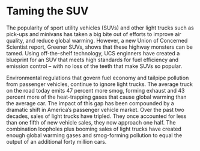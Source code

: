 # Taming the SUV
The popularity of sport utility vehicles (SUVs) and other light trucks such as pick-ups and minivans has
taken a big bite out of efforts to improve air quality, and reduce global warming. However, a new Union of Concerned Scientist report, Greener SUVs, shows that these highway monsters can be tamed. Using off-the-shelf technology, UCS enginners have created a blueprint for an SUV that meets high standards for fuel efficiency and emission control – with no loss of the teeth that make SUVs so popular.

Environmental regulations that govern fuel economy and tailpipe pollution from passenger vehicles, continue to ignore light trucks. The average truck on the road today emits 47 percent more smog, forming exhaust and 43 percent more of the heat-trapping gases that cause global warming than the average car. The impact of this gap
has been compounded by a dramatic shift in America’s passenger vehicle market. Over the past two decades, sales of light trucks have tripled. They once accounted for less than one fifth of new vehicle sales, they now approach one half. The combination loopholes plus booming sales of light trucks have created enough global warming gases and smog-forming pollution to equal the output of an additional forty million cars.